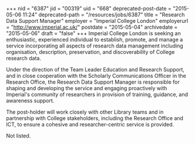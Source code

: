 +++
nid = "6387"
jid = "00319"
uid = "668"
deprecated-post-date = "2015-05-06 11:24"
deprecated-path = "/resources/jobs/6387"
title = "Research Data Support Manager"
employer = "Imperial College London"
employerurl = "http://www.imperial.ac.uk/"
postdate = "2015-05-04"
archivedate = "2015-05-06"
draft = "false"
+++
Imperial College London is seeking an enthusiastic, experienced
individual to establish, promote, and manage a service incorporating all
aspects of research data management including organisation, description,
preservation, and discoverability of College research data.

Under the direction of the Team Leader Education and Research Support,
and in close cooperation with the Scholarly Communications Officer in
the Research Office, the Research Data Support Manager is responsible
for shaping and developing the service and engaging proactively with
Imperial's community of researchers in provision of training, guidance,
and awareness support.

The post-holder will work closely with other Library teams and in
partnership with College stakeholders, including the Research Office and
ICT, to ensure a cohesive and researcher-centric service is provided.
  
Not listed.
